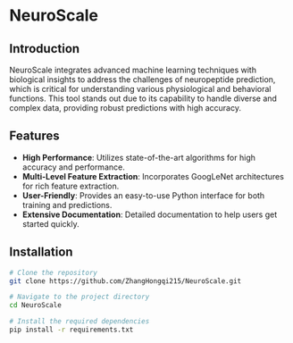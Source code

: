 # NeuroScale
## Introduction

NeuroScale integrates advanced machine learning techniques with biological insights to address the challenges of neuropeptide prediction, which is critical for understanding various physiological and behavioral functions. This tool stands out due to its capability to handle diverse and complex data, providing robust predictions with high accuracy.

## Features

- **High Performance**: Utilizes state-of-the-art algorithms for high accuracy and performance.
- **Multi-Level Feature Extraction**: Incorporates GoogLeNet architectures for rich feature extraction.
- **User-Friendly**: Provides an easy-to-use Python interface for both training and predictions.
- **Extensive Documentation**: Detailed documentation to help users get started quickly.

## Installation

```bash
# Clone the repository
git clone https://github.com/ZhangHongqi215/NeuroScale.git

# Navigate to the project directory
cd NeuroScale

# Install the required dependencies
pip install -r requirements.txt
